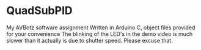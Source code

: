 # QuadSubPID
My AVBotz software assignment
Written in Arduino C, object files provided for your convenience
The blinking of the LED's in the demo video is much slower than it actually is due to shutter speed. Please excuse that.
